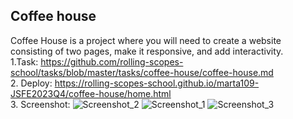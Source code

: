 ## Coffee house 
Coffee House is a project where you will need to create a website consisting of two pages, make it responsive, and add interactivity.   
1.Task: https://github.com/rolling-scopes-school/tasks/blob/master/tasks/coffee-house/coffee-house.md    
2. Deploy: https://rolling-scopes-school.github.io/marta109-JSFE2023Q4/coffee-house/home.html      
3. Screenshot:
![Screenshot_2](https://github.com/user-attachments/assets/579c8990-6790-4bae-b017-a284fbee1500)
![Screenshot_1](https://github.com/user-attachments/assets/ed9bec2a-1e28-4946-a6b8-20b8721a135b)
![Screenshot_3](https://github.com/user-attachments/assets/021c6514-64a1-4663-b241-51b6466a1d1f)
